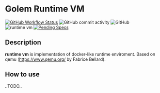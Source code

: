 # Golem Runtime VM

[![GitHub Workflow Status](https://img.shields.io/github/workflow/status/golemfactory/ya-runtime-vm/Build)](https://github.com/golemfactory/ya-runtime-vm/actions?query=workflow%3ABuild)
![GitHub commit activity](https://img.shields.io/github/commit-activity/w/golemfactory/ya-runtime-vm)
![GitHub](https://img.shields.io/github/license/golemfactory/ya-runtime-vm)
![runtime vm](https://img.shields.io/badge/module-runtime--vm-yellowgreen)
[![Pending Specs](https://img.shields.io/github/issues-raw/golemfactory/ya-runtime-vm/needs-spec?label=specs%20needed)](https://github.com/golemfactory/ya-runtime-vm/labels/needs-spec)

## Description

**runtime vm** is implementation of docker-like runtime enviroment. Based on qemu (https://www.qemu.org/ by Fabrice Bellard).

## How to use

..TODO..
 